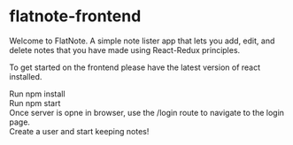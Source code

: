 # flatnote-frontend

Welcome to FlatNote. A simple note lister app that lets you add, edit, and delete notes that you have made using React-Redux principles.

To get started on the frontend please have the latest version of react installed.

Run npm install\
Run npm start\
Once server is opne in browser, use the /login route to navigate to the login page.\
Create a user and start keeping notes!
